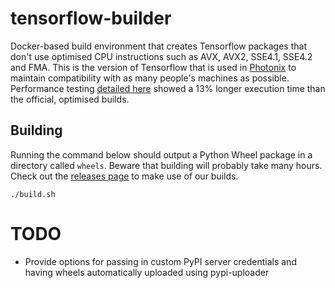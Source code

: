 # tensorflow-builder

Docker-based build environment that creates Tensorflow packages that don't use optimised CPU instructions such as AVX, AVX2, SSE4.1, SSE4.2 and FMA. This is the version of Tensorflow that is used in [Photonix](https://github.com/damianmoore/photonix) to maintain compatibility with as many people's machines as possible. Performance testing [detailed here](https://github.com/damianmoore/photonix/issues/48#issuecomment-455368921) showed a 13% longer execution time than the official, optimised builds.


## Building

Running the command below should output a Python Wheel package in a directory called `wheels`. Beware that building will probably take many hours. Check out the [releases page](https://github.com/damianmoore/tensorflow-builder/releases) to make use of our builds.

```
./build.sh
```

# TODO

- Provide options for passing in custom PyPI server credentials and having wheels automatically uploaded using pypi-uploader
